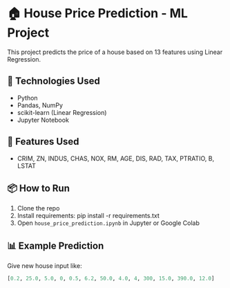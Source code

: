 # 🏠 House Price Prediction - ML Project

This project predicts the price of a house based on 13 features using Linear Regression.

## 🚀 Technologies Used
- Python
- Pandas, NumPy
- scikit-learn (Linear Regression)
- Jupyter Notebook

## 🧠 Features Used
- CRIM, ZN, INDUS, CHAS, NOX, RM, AGE, DIS, RAD, TAX, PTRATIO, B, LSTAT

## 📦 How to Run
1. Clone the repo
2. Install requirements: pip install -r requirements.txt
3. Open `house_price_prediction.ipynb` in Jupyter or Google Colab

## 📊 Example Prediction
Give new house input like:
```python
[0.2, 25.0, 5.0, 0, 0.5, 6.2, 50.0, 4.0, 4, 300, 15.0, 390.0, 12.0]
